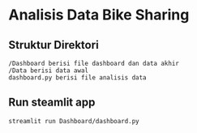 # Analisis Data Bike Sharing



## Struktur Direktori
```
/Dashboard berisi file dashboard dan data akhir
/Data berisi data awal
dashboard.py berisi file analisis data
```
## Run steamlit app
```
streamlit run Dashboard/dashboard.py
```
